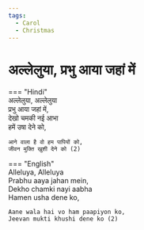 ```yaml
---
tags:
  - Carol
  - Christmas
---
```



  
# अल्लेलुया, प्रभु आया जहां में  

=== "Hindi"  
    अल्लेलुया, अल्लेलुया  
    प्रभु आया जहां में,  
    देखो चमकी नई आभा  
    हमें उषा देने को,  
    
    आने वाला है वो हम पापियों को,  
    जीवन मुक्ति खुशी देने को (2)  

=== "English"  
    Alleluya, Alleluya  
    Prabhu aaya jahan mein,  
    Dekho chamki nayi aabha  
    Hamen usha dene ko,  

    Aane wala hai vo ham paapiyon ko,  
    Jeevan mukti khushi dene ko (2)  